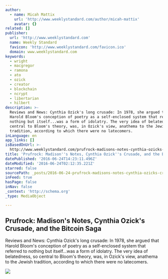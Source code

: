 ```yaml
---
author:
  - name: Micah Mattix
    url: 'http://www.weeklystandard.com/author/micah-mattix'
    avatar: {}
related: []
publisher:
  url: 'http://www.weeklystandard.com'
  name: Weekly Standard
  favicon: 'http://www.weeklystandard.com/favicon.ico'
  domain: www.weeklystandard.com
keywords:
  - wright
  - macgregor
  - ramona
  - ato
  - ozick
  - creator
  - blockchain
  - ncrypt
  - libertarian
  - hilbert
description: >-
  Reviews and News: Cynthia Ozick's long crusade: In 1978, she argued that
  Harold Bloom's conception of poetry as a self-enclosed system that referred to
  nothing but itself...was a form of idolatry. The very idea of belatedness, so
  central to Bloom's theory, was, in Ozick's view, anathema to the Jewish
  tradition, according to which there were no latecomers.
inLanguage: en
app_links: []
isBasedOnUrl: >-
  http://www.weeklystandard.com/prufrock-madisons-notes-cynthia-ozicks-crusade-and-the-bitcoin-saga/article/2002973
title: 'Prufrock: Madison''s Notes, Cynthia Ozick''s Crusade, and the Bitcoin Saga'
datePublished: '2016-06-24T14:23:11.496Z'
dateModified: '2016-06-24T02:12:35.221Z'
starred: false
sourcePath: _posts/2016-06-24-prufrock-madisons-notes-cynthia-ozicks-crusade-and-the.md
inFeed: true
hasPage: false
inNav: false
_context: 'http://schema.org'
_type: MediaObject

---
```

<article style=""><h1>Prufrock: Madison's Notes, Cynthia Ozick's Crusade, and the Bitcoin Saga</h1><p>Reviews and News: Cynthia Ozick's long crusade: In 1978, she argued that Harold Bloom's conception of poetry as a self-enclosed system that referred to nothing but itself...was a form of idolatry. The very idea of belatedness, so central to Bloom's theory, was, in Ozick's view, anathema to the Jewish tradition, according to which there were no latecomers.</p><img src="http://cdn.weeklystandard.biz/cache/r960-9d373b93590b22770c385c06c3430758.jpg" /></article>